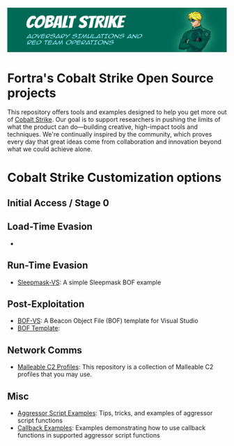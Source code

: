 ![Open Source at Fortra](https://github.com/cobalt-strike/.github/blob/main/images/open-at-cs.png) 

# Fortra's Cobalt Strike Open Source projects

This repository offers tools and examples designed to help you get more out of [Cobalt Strike](https://www.cobaltstrike.com). Our goal is to support researchers in pushing the limits of what the product can do—building creative, high-impact tools and techniques. We're continually inspired by the community, which proves every day that great ideas come from collaboration and innovation beyond what we could achieve alone.

# Cobalt Strike Customization options

## Initial Access / Stage 0

## Load-Time Evasion

* 

## Run-Time Evasion

* [Sleepmask-VS](https://github.com/Cobalt-Strike/sleepmask-vs): A simple Sleepmask BOF example

## Post-Exploitation

* [BOF-VS](https://github.com/Cobalt-Strike/bof-vs): A Beacon Object File (BOF) template for Visual Studio
* [BOF Template](https://github.com/Cobalt-Strike/bof_template): 

## Network Comms

* [Malleable C2 Profiles](https://github.com/Cobalt-Strike/Malleable-C2-Profiles): This repository is a collection of Malleable C2 profiles that you may use.

## Misc

* [Aggressor Script Examples](https://github.com/Cobalt-Strike/aggressor_script_examples): Tips, tricks, and examples of aggressor script functions
* [Callback Examples](https://github.com/Cobalt-Strike/callback_examples): Examples demonstrating how to use callback functions in supported aggressor script functions
